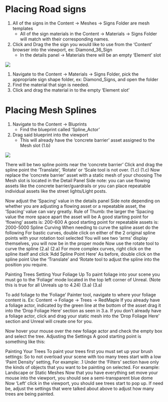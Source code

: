 # Placing Road signs

1. All of the signs in the Content → Meshes → Signs Folder are mesh templates
    - All of the sign materials in the Content → Materials → Signs Folder will match with their corresponding names.
1. Click and Drag the the sign you would like to use from the ‘Content’ browser into the viewport, ex: Diamond_36_Sign
    - In the details panel → Materials there will be an empty ‘Element’ slot

<div class="img_container">
<img class='lg_img' src="../imgs/road_signs.png"/>
</div>

1. Navigate to the Content → Materials → Signs Folder, pick the appropriate sign shape folder, ex: Diamond_Signs, and open the folder
1. Find the material that sign is needed.
1. Click and drag the material in to the empty ‘Element slot’ 

# Placing Mesh Splines

1. Navigate to the Content → Bluprints 
    - Find the blueprint called ‘Spline_Actor’
1. Drag said blueprint into the viewport
    - This will already have the ‘concrete barrier’  asset assigned to the Mesh slot (1.b)

<div class="img_container">
<img class='lg_img' src="../imgs/mesh_spline.png"/>
</div>

There will be two spline points near the ‘concrete barrier’ 
Click and drag the spline point the ‘Translate’, ‘Rotate’ or ‘Scale tool is not over. (1.c)
(1.c)
Now replace the ‘concrete barrier’ asset with a static mesh of your choosing
The Mesh slot is located in the Detail Panel
Side note: you can use flowing assets like the concrete barrier/guardrails or you can place repeatable individual assets like the street lights/Light posts.

Now adjust the ‘Spacing’ value in the details panel
Side note depending on whether you are adjusting a flowing asset or a repeatable asset, the ‘Spacing’ value can vary greatly.
Rule of Thumb: the larger the ‘Spacing value the more space apart the asset will be
A good starting point for ‘flowing’ assets is: 200-600
A good starting point for repeatable assets is: 2000-5000
Spline Curving
When needing to curve the spline asset do the following
For bastic curves, double click on either of the 2 original spline points with your rotation tool selected
You will see two ‘arms’ display themselves, you will now be in the proper mode
Now use the rotate tool to curve the spline (2.a)
(2.a)
For more complex curves, right click on the spline itself and click ‘Add Spline Point Here’
As before, double click on the spline point
Use the ‘Translate’ and ‘Rotate tool to adjust the spline into the position you require. 



Painting Trees
Setting Your Foliage Up
To paint foliage into your scene you must go to the ‘Foliage’ mode located in the top left corner of Unreal. (Note this is true for all Unreals up to 4.24) (3.a)
(3.a)

To add foliage to the ‘Foliage’ Painter tool, navigate to where your foliage content is. Ex: Content → Foliage → Trees → RedMaple
If you already have a foliage actor, indicated by the green line at the bottom of the asset drag it into the ‘Drop Foliage Here’ section as seen in 3.a.
If you don’t already have a foliage actor, click and drag your static mesh into the ‘Drop Foliage Here’ section and Unreal will create one for you.

Now hover your mouse over the new foliage actor and check the empty box and select the tree.
Adjusting the Settings
A good starting point is something like this: 


Painting Your Trees
To paint your trees first you must set up your brush settings:
So to not overload your scene with too many trees start with a low ‘Paint Density’ setting, For example: .1
Under the ‘Filters’ section have only the kinds of objects that you want to be painting on selected. For example: Landscape or Static Meshes
Now that you have everything set move your mouse into the viewport, you should see a semi-transparent blue dome
Now ‘Left’ click in the viewport, you should see trees start to pop up.
If need be, adjust the settings that were talked about above to adjust how many trees are being painted.

